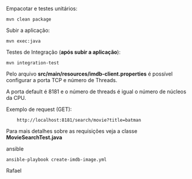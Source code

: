  
 Empacotar e testes unitários:
 
    mvn clean package
 
 Subir a aplicação:
    
    mvn exec:java
 
 
 Testes de Integração (**após subir a aplicação**):
 
    mvn integration-test
 
 
 Pelo arquivo **src/main/resources/imdb-client.properties** é possível configurar a porta TCP e número de Threads.
 
 A porta default é 8181 e o número de threads é igual o número de núcleos da CPU.
 
 Exemplo de request (GET):
        
        http://localhost:8181/search/movie?title=batman 
        

Para mais detalhes sobre as requisições veja a classe **MovieSearchTest.java**

ansible
    
    ansible-playbook create-imdb-image.yml
Rafael        